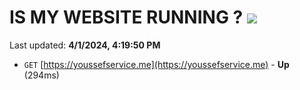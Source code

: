 # IS MY WEBSITE RUNNING ? [![](https://img.shields.io/static/v1?label=Sponsor&message=%E2%9D%A4&logo=GitHub&color=%23fe8e86)](https://github.com/sponsors/<username>)

Last updated: **4/1/2024, 4:19:50 PM**

- `GET` [https://youssefservice.me](https://youssefservice.me) - **Up** (294ms)
